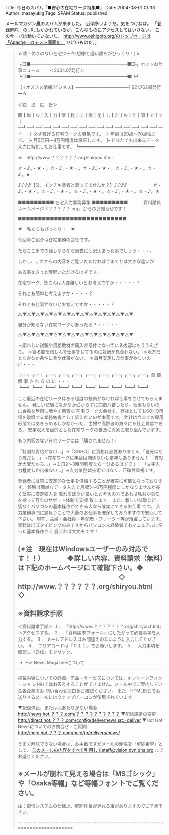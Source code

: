 Title: 今日のスパム「■安心の在宅ワーク特集■」
Date: 2004-08-01 01:33
Author: masayukig
Tags: SPAM
Status: published

メールマガジン**風**のスパムが来ました。
近頃多いようだ。気をつけねば。
「登録解除」のURLもかかれているが、こんなものにアクセスしてはいけない。
このサーバは動いていないし、
http://www.oshigoto.org/のトップページは「Apache」のテスト画面だ。
ひどいものだ。。

> ☆嘘・偽りのない在宅ワーク(想像と違い誰もがびっくり！)☆
>
> ┏□■━━━━━━━━━━━━━━━━━━━━━━■□┓
> ホットお仕事ニュース　　 ＜2004.07発行＞
> ┗□■━━━━━━━━━━━━━━━━━━━━━━■□┛
>
> 【↓オススメ情報/ビジネス】━━━━━━━━━━━━1,921,762部発行━☆
>
> ≪独　占　広　告≫
>
> 簡┃単┃な┃入┃力┃業┃務┃に┃得┃化┃し┃た┃お┃仕┃事┃で┃す┃
> ━┛━┛━┛━┛━┛━┛━┛━┛━┛━┛━┛━┛━┛━┛━┛━┛━┛　
> ┣ 必ず稼げる在宅ワークの募集です。
> ┣ 年齢は20歳〜70歳位まで。
> ┣ 月5万円〜8万円程度は保証します。
> ┣ どなたでも出来るデータ入力に特化したお仕事です。
> ┗━━━━━━━━━━━━━━━━━
>
> ⇒　http://www.？？？？？？.org/shiryou.html
>
> ☆・♪。・★・。☆・♪。・★・。☆・♪。・★・。☆・♪。・★・。☆・♪。★
>
> ♪♪♪♪【又、インチキ業者と思ってませんか？】♪♪♪♪ 　
> 　　　　
> ☆・♪。・★・。☆・♪。・★・。☆・♪。・★・。☆・♪。・★・。☆・♪。★
>
> ■■■■■■■■■ 在宅入力業務募集 ■■■■■■■■■
> 　　　
> 資料請負ホームページ『？？？？？.org』からのお知らせです！
>
> ■■■■■■■■■■■■■■■■■■■■■■■■■■■
>
> ★　私たちもびっくり！　★
>
> 今回のご紹介は在宅業務の会社です。
>
> ただここまでの話しならなら過去にも沢山あった事でしょう・・・。
>
> しかし、これからの内容をご覧いただければ今までとは大きな違いが
>
> ある事をきっと理解いただけるはずです。
>
> 在宅ワーク、皆さんは大変難しいとお考えですか・・・・・？
>
> それとも簡単と考えますか・・・・？
>
> それとも仕事がないとお考えですか・・・・・？
>
> △▼△▼△▼△▼△▼△▼△▼△▼△▼△▼△▼△▼△▼
>
> 自分が知らない在宅ワークがあったら？・・・・・
>
> △▼△▼△▼△▼△▼△▼△▼△▼△▼△▼△▼△▼△▼
>
> ＊煩わしい試験や資格教材の購入が条件になっている内容はもううんざり。
> ＊寝る間を惜しんで仕事をしてるのに報酬が見合わない。
> ＊地方だとなかなか条件に合う仕事がない。
> ＊毎月安定した仕事が欲しいのに・・・
>
> ┏━┓┏━┓┏━┓┏━┓┏━┓┏━┓┏━┓┏━┓┏━┓┏━┓
> 全 部 解 消 さ れ る の に ・・・
> ┗━┛┗━┛┗━┛┗━┛┗━┛┗━┛┗━┛┗━┛┗━┛┗━┛
>
> ここ最近の在宅ワークはある程度の技術がなければ仕事をさせてもらえません。
> 難しい試験になかなか受からずに四苦八苦したり、仕事もないのに会員を無限に増やす悪質な
> 在宅ワークの会社を、弊社としてもSOHO市場を破壊する業務妨害として訴えたいのが本音です。
> 弊社は今までの雇用形態ではあきらめるしかなかった、主婦や高齢者の方々にも社会貢献できる、
> 安定収入を目的とした在宅ワークの普及に真剣に取り組んでいます。
>
> もう内容のない在宅ワークには「騙されません！」
>
> 「特別な資格がない…」→『SOHO』に資格は必要ありません
> 「自分はもう歳だし…」→在宅ワークに年齢は関係ないし定年もありません！
> 「育児が大変だから…」→１日2〜3時間程度なら十分あるはずです！
> 「文字入力程度しか出来ない…」→入力業務は技術ではなく、正確性重視です。
>
> 登録者には常に安定的な仕事を供給することが確実に可能となっております。
> 報酬は簡単なデータ入力で月収5〜8万円程度にしかなりませんが長く堅実に安定収入を
> 取れるほうが良いとお考えの方であれば私共が責任を持って万全のサポート体制で支援
> 致します。
> また、難しい試験など一切なくパソコンの基本操作ができる人なら確実にできるお仕事
> です。
> 入力業務専門に請負うことで大量のお仕事を確保しておりますので安心して下さい。
> 現在、主婦・会社員・年配者・フリーター等が活躍しています。
> 業務はほぼタイピングのみですからパソコン未経験者でもマニュアルに沿った基本操作さえ
> 覚えれば大丈夫です！
>
> (※注　現在はWindowsユーザーのみ対応です！！）
> 　　　
> ◆詳しい内容、資料請求（無料）は下記のホームページにて確認下さい。◆
> 　　　　　　　　　　　
> 　　　　◇　http://www.？？？？？？.org/shiryou.html　◇
> --------------------------------------------------------------------------------
> ※資料請求手順　
> --------------------------------------------------------------------------------
> ＜資料請求手順＞
> １． 『http://www.？？？？？？？.org/shiryou.html』へアクセスする。
> ２． 『資料請求フォーム』にしたがって必要事項を入力する。
> ３． メールアドレスはお間違えのないように入力してください。
> ４． エリアコードは『０１１』でお願いします。
> ５．　入力事項を確認し『送信』をクリック。
> 　
> - Hot News Magazineについて
> -----------------------------------------------
> 掲載内容についての詳細、商品・サービスについては、ホットインフォメーショ
> ン(株)ではお答えすることができません。メール中でご案内している各企業のお
> 問い合わせ窓口をご確認ください。
> また、HTML形式でお送りするメールにはウェッブビーコンが使用されています。
>
> ▼配信停止、または心あたりがない場合
> http://news.hot.？？？.com/？？？？？？？？？？
> ▼配信設定の変更
> http://direct.hot.？？？.com/config/delivernews.src=deliver
> ▼Hot Hot Newsについてのお問合せ・ご質問
> http://help.hot.？？？.com/help/jp/delivers/news/
>
> うまく解除できない場合は、お手数ですがメールの題名を「解除希望」として、
> このメールの内容をすべて引用してstaff@vision.dyn.dhs.org
> までお送りください。
>
> ※メールが崩れて見える場合は「MSゴシック」や「Osaka等幅」など等幅フォン
> トでご覧ください。
> ------------------------------------------------------------------------
> 注：配信システムの仕様上、解除作業が遅れる事がありますのでご了承下さい。
>
> =====================================================================
